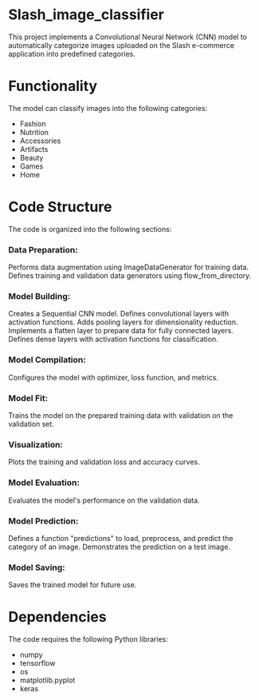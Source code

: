 # Slash_image_classifier
This project implements a Convolutional Neural Network (CNN) model to automatically categorize images uploaded on the Slash e-commerce application into predefined categories.
# Functionality
The model can classify images into the following categories:
* Fashion
* Nutrition
* Accessories
* Artifacts
* Beauty
* Games
* Home
# Code Structure
The code is organized into the following sections:
### Data Preparation:
Performs data augmentation using ImageDataGenerator for training data.
Defines training and validation data generators using flow_from_directory.
### Model Building:
Creates a Sequential CNN model.
Defines convolutional layers with activation functions.
Adds pooling layers for dimensionality reduction.
Implements a flatten layer to prepare data for fully connected layers.
Defines dense layers with activation functions for classification.
### Model Compilation:
Configures the model with optimizer, loss function, and metrics.
### Model Fit:
Trains the model on the prepared training data with validation on the validation set.
### Visualization:
Plots the training and validation loss and accuracy curves.
### Model Evaluation:
Evaluates the model's performance on the validation data.
### Model Prediction:
Defines a function "predictions" to load, preprocess, and predict the category of an image.
Demonstrates the prediction on a test image.
### Model Saving:
Saves the trained model for future use.
# Dependencies
The code requires the following Python libraries:
* numpy
* tensorflow
* os
* matplotlib.pyplot
* keras
